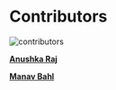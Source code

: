 # Contributors

![contributors](https://contrib.rocks/image?repo=Anushka-codergirl/Java)

[**Anushka Raj**](https://www.linkedin.com/in/anushka-raj/)

[**Manav Bahl**](https://www.linkedin.com/in/manavbahl/)
